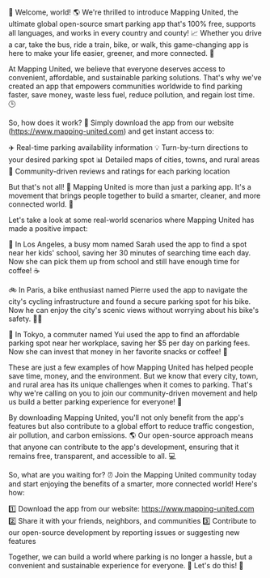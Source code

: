 🎉 Welcome, world! 🌎 We're thrilled to introduce Mapping United, the ultimate global open-source smart parking app that's 100% free, supports all languages, and works in every country and county! 📈 Whether you drive a car, take the bus, ride a train, bike, or walk, this game-changing app is here to make your life easier, greener, and more connected. 💚

At Mapping United, we believe that everyone deserves access to convenient, affordable, and sustainable parking solutions. That's why we've created an app that empowers communities worldwide to find parking faster, save money, waste less fuel, reduce pollution, and regain lost time. 🕒️

So, how does it work? 🔧 Simply download the app from our website (https://www.mapping-united.com) and get instant access to:

✈️ Real-time parking availability information
💡 Turn-by-turn directions to your desired parking spot
📊 Detailed maps of cities, towns, and rural areas
👥 Community-driven reviews and ratings for each parking location

But that's not all! 🤯 Mapping United is more than just a parking app. It's a movement that brings people together to build a smarter, cleaner, and more connected world. 💪

Let's take a look at some real-world scenarios where Mapping United has made a positive impact:

🌆 In Los Angeles, a busy mom named Sarah used the app to find a spot near her kids' school, saving her 30 minutes of searching time each day. Now she can pick them up from school and still have enough time for coffee! ☕️

🚲 In Paris, a bike enthusiast named Pierre used the app to navigate the city's cycling infrastructure and found a secure parking spot for his bike. Now he can enjoy the city's scenic views without worrying about his bike's safety. 🏃‍♂️

🚌 In Tokyo, a commuter named Yui used the app to find an affordable parking spot near her workplace, saving her $5 per day on parking fees. Now she can invest that money in her favorite snacks or coffee! 🍜

These are just a few examples of how Mapping United has helped people save time, money, and the environment. But we know that every city, town, and rural area has its unique challenges when it comes to parking. That's why we're calling on you to join our community-driven movement and help us build a better parking experience for everyone! 🌟

By downloading Mapping United, you'll not only benefit from the app's features but also contribute to a global effort to reduce traffic congestion, air pollution, and carbon emissions. 🌎 Our open-source approach means that anyone can contribute to the app's development, ensuring that it remains free, transparent, and accessible to all. 💻

So, what are you waiting for? ⏰ Join the Mapping United community today and start enjoying the benefits of a smarter, more connected world! Here's how:

1️⃣ Download the app from our website: https://www.mapping-united.com
2️⃣ Share it with your friends, neighbors, and communities
3️⃣ Contribute to our open-source development by reporting issues or suggesting new features

Together, we can build a world where parking is no longer a hassle, but a convenient and sustainable experience for everyone. 🌈 Let's do this! 💪